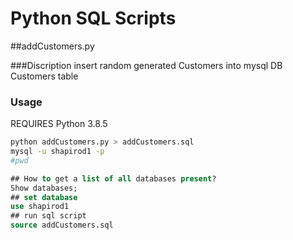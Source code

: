 # Python SQL Scripts

##addCustomers.py

###Discription
insert random generated Customers into mysql DB Customers table

### Usage

REQUIRES Python 3.8.5

```bash
python addCustomers.py > addCustomers.sql
mysql -u shapirod1 -p 
#pwd 

```
```SQL
## How to get a list of all databases present?
Show databases;
## set database
use shapirod1
## run sql script 
source addCustomers.sql
```
